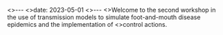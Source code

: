 <>---
<>date: 2023-05-01
<>---
<>Welcome to the second workshop in the use of transmission models to simulate foot-and-mouth disease epidemics and the implementation of <>control actions.


